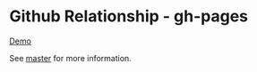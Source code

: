 # Github Relationship - gh-pages

[Demo](https://arrowrowe.github.io/github-relationship?username=arrowrowe)

See [master](https://github.com/arrowrowe/github-relationship) for more information.

